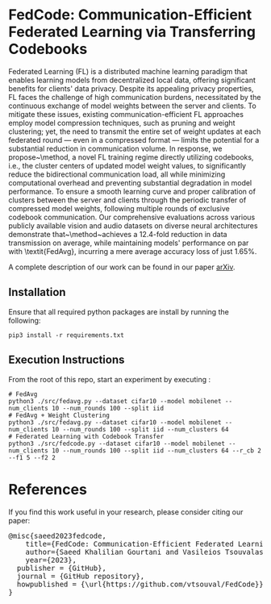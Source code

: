 # FedCode: Communication-Efficient Federated Learning via Transferring Codebooks

Federated Learning (FL) is a distributed machine learning paradigm that enables learning models from decentralized local data, offering significant benefits for clients' data privacy. Despite its appealing privacy properties, FL faces the challenge of high communication burdens, necessitated by the continuous exchange of model weights between the server and clients. To mitigate these issues, existing communication-efficient FL approaches employ model compression techniques, such as pruning and weight clustering; yet, the need to transmit the entire set of weight updates at each federated round — even in a compressed format — limits the potential for a substantial reduction in communication volume. In response, we propose~\method, a novel FL training regime directly utilizing codebooks, i.e., the cluster centers of updated model weight values, to significantly reduce the bidirectional communication load, all while minimizing computational overhead and preventing substantial degradation in model performance. To ensure a smooth learning curve and proper calibration of clusters between the server and clients through the periodic transfer of compressed model weights, following multiple rounds of exclusive codebook communication. Our comprehensive evaluations across various publicly available vision and audio datasets on diverse neural architectures demonstrate that~\method~achieves a $12.4$-fold reduction in data transmission on average, while maintaining models' performance on par with \textit{FedAvg}, incurring a mere average accuracy loss of just $1.65$\%.

A complete description of our work can be found in our paper [arXiv](https://arxiv.org/abs/2311.09270).

## Installation

Ensure that all required python packages are install by running the following:

```
pip3 install -r requirements.txt
```

## Execution Instructions

From the root of this repo, start an experiment by executing :
```
# FedAvg
python3 ./src/fedavg.py --dataset cifar10 --model mobilenet --num_clients 10 --num_rounds 100 --split iid
# FedAvg + Weight Clustering
python3 ./src/fedavg.py --dataset cifar10 --model mobilenet --num_clients 10 --num_rounds 100 --split iid --num_clusters 64
# Federated Learning with Codebook Transfer
python3 ./src/fedcode.py --dataset cifar10 --model mobilenet --num_clients 10 --num_rounds 100 --split iid --num_clusters 64 --r_cb 2 --f1 5 --f2 2
```

# References

If you find this work useful in your research, please consider citing our paper:

<pre>@misc{saeed2023fedcode,
	title={FedCode: Communication-Efficient Federated Learning via Transferring Codebooks}, 
	author={Saeed Khalilian Gourtani and Vasileios Tsouvalas and Tanir Ozcelebi and Nirvana Meratnia},
	year={2023},
  publisher = {GitHub},
  journal = {GitHub repository},
  howpublished = {\url{https://github.com/vtsouval/FedCode}},
}
</pre>
